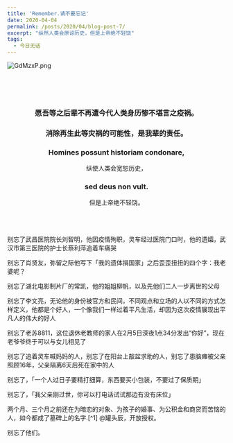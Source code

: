 ```yaml
---
title: 'Remember.请不要忘记'
date: 2020-04-04
permalink: /posts/2020/04/blog-post-7/
excerpt: "纵然人类会原谅历史，但是上帝绝不轻饶"
tags:
  - 今日无话
---
```


![GdMzxP.png](https://s1.ax1x.com/2020/04/04/GdMzxP.png)

<br>

<br>

<br>

### <center>愿吾等之后辈不再遭今代人类身历惨不堪言之疫祸。</center>

### <center>消除再生此等灾祸的可能性，是我辈的责任。</center>

### <center>Homines possunt historiam condonare,</center>

<center>纵使人类会宽恕历史，</center>

### <center>sed deus non vult.</center>

<center>但是上帝绝不轻饶。</center>

<br>

<br>

<br>

别忘了武昌医院院长刘智明，他因疫情殉职，灵车经过医院门口时，他的遗孀，武汉市第三医院的护士长蔡利萍追着车痛哭

别忘了肖贤友，弥留之际他写下「我的遗体捐国家」之后歪歪扭扭的四个字：我老婆呢？

别忘了湖北电影制片厂的常凯，他的姐姐柳帆，以及先他们二人一步离世的父母

别忘了李文亮，无论他的身份被官方和民间，不同观点和立场的人以不同的方式怎样定义，他都是个好人，一个像我们一样过着平凡生活，却因为这次疫情展现出平凡人的伟大的好人

别忘了老苏8811，这位退休老教师的家人在2月5日深夜1点34分发出“你好”，现在老爷爷终于可以与女儿相见了

别忘了追着灵车喊妈妈的人，别忘了在阳台上敲盆求助的人，别忘了患脑瘫被父亲照顾16年，父亲隔离6天后死在家中的人

别忘了，「一个人过日子要精打细算，东西要买小包装，不要过了保质期」

别忘了，「我父亲刚过世，你可以打电话试试那边有没有床位」

两个月、三个月之前还在为暗恋的对象、为孩子的婚事、为公积金和商贷而苦恼的人，如今都成了墓碑上的名字.[^1]
@罐头辰，开放授权。

别忘了他们。
